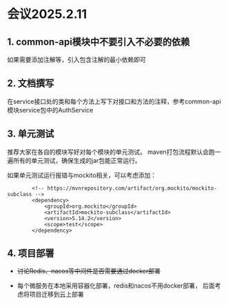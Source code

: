 # 会议2025.2.11
## 1. common-api模块中不要引入不必要的依赖
如果需要添加注解等，引入包含注解的最小依赖即可
## 2. 文档撰写
在service接口处的类和每个方法上写下对接口和方法的注释，参考common-api模块service包中的AuthService
## 3. 单元测试
推荐大家在各自的模块写好对每个模块的单元测试。
maven打包流程默认会跑一遍所有的单元测试，确保生成的jar包能正常运行。

如果单元测试运行报错与mockito相关，可以考虑添加：
```angular2html
        <!-- https://mvnrepository.com/artifact/org.mockito/mockito-subclass -->
        <dependency>
            <groupId>org.mockito</groupId>
            <artifactId>mockito-subclass</artifactId>
            <version>5.14.2</version>
            <scope>test</scope>
        </dependency>
```
## 4. 项目部署
- ~~讨论Redis、nacos等中间件是否需要通过docker部署~~


- 每个微服务在本地采用容器化部署，redis和nacos不用docker部署，
后面考虑将项目迁移到云上部署